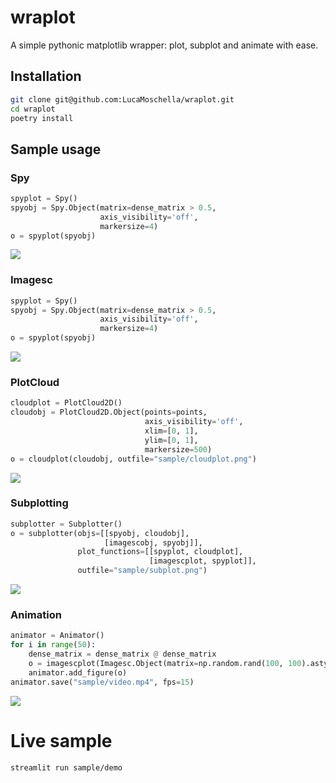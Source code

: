 # wraplot

A simple pythonic matplotlib wrapper: plot, subplot and animate with ease.

## Installation

```bash
git clone git@github.com:LucaMoschella/wraplot.git
cd wraplot
poetry install 
```

## Sample usage

### Spy
```python
spyplot = Spy()
spyobj = Spy.Object(matrix=dense_matrix > 0.5,
                    axis_visibility='off',
                    markersize=4)
o = spyplot(spyobj)
```

![](sample/spyplot.png)

### Imagesc
```python
spyplot = Spy()
spyobj = Spy.Object(matrix=dense_matrix > 0.5,
                    axis_visibility='off',
                    markersize=4)
o = spyplot(spyobj)
```
![](sample/imagescplot.png)

### PlotCloud
```python
cloudplot = PlotCloud2D()
cloudobj = PlotCloud2D.Object(points=points,
                              axis_visibility='off',
                              xlim=[0, 1],
                              ylim=[0, 1],
                              markersize=500)
o = cloudplot(cloudobj, outfile="sample/cloudplot.png")
```
![](sample/cloudplot.png)

### Subplotting
```python
subplotter = Subplotter()
o = subplotter(objs=[[spyobj, cloudobj],
                     [imagescobj, spyobj]],
               plot_functions=[[spyplot, cloudplot],
                               [imagescplot, spyplot]],
               outfile="sample/subplot.png")
```
![](sample/subplot.png)
 
### Animation
```python
animator = Animator()
for i in range(50):
    dense_matrix = dense_matrix @ dense_matrix
    o = imagescplot(Imagesc.Object(matrix=np.random.rand(100, 100).astype(np.float)))
    animator.add_figure(o)
animator.save("sample/video.mp4", fps=15)
```
![](sample/video.gif)


# Live sample

```bash
streamlit run sample/demo
```


